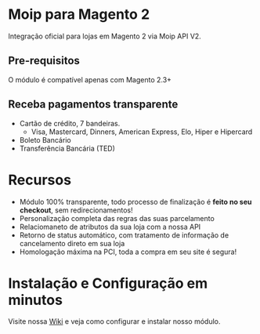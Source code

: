 # Moip para Magento 2

Integração oficial para lojas em Magento 2 via Moip API V2.

## Pre-requisitos
O módulo é compatível apenas com Magento 2.3+

## Receba pagamentos transparente

  - Cartão de crédito, 7 bandeiras.
    - Visa, Mastercard, Dinners, American Express, Elo, Hiper e Hipercard 
  - Boleto Bancário
  - Transferência Bancária (TED) 

# Recursos

  - Módulo 100% transparente, todo processo de finalização é **feito no seu checkout**, sem redirecionamentos!
  - Personalização completa das regras das suas parcelamento
  - Relaciomaneto de atributos da sua loja com a nossa API
  - Retorno de status automático, com tratamento de informação de cancelamento direto em sua loja
  - Homologação máxima na PCI, toda a compra em seu site é segura! 
  


# Instalação e Configuração em minutos

Visite nossa [Wiki][wiki] e veja como configurar e instalar nosso módulo.

   [Wiki]: <https://github.com/moip/magento2/wiki>

